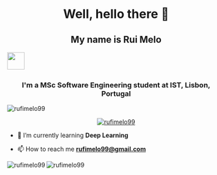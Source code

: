 <h1 align="center">Well, hello there 👋 </h1>
<h2 align="center">My name is Rui Melo</h2><a href="https://www.linkedin.com/in/rui--melo/"><img width='40px' src="https://encrypted-tbn0.gstatic.com/images?q=tbn%3AANd9GcSf_KBK_0_rRw9zkazLgksl6dNMasmTiN6SqA&usqp=CAU" /></a>&nbsp;&nbsp;&nbsp;
<h3 align="center">I'm a MSc Software Engineering student at IST, Lisbon, Portugal</h3>

<p align="left"> <img src="https://komarev.com/ghpvc/?username=rufimelo99&label=Profile%20views&color=0e75b6&style=flat" alt="rufimelo99" /> </p>

<p align="center"> <a href="https://github.com/ryo-ma/github-profile-trophy"><img src="https://github-profile-trophy.vercel.app/?username=rufimelo99" alt="rufimelo99" /></a> </p>

- 🌱 I’m currently learning **Deep Learning**

- 📫 How to reach me **rufimelo99@gmail.com**

<p><img align="left" src="https://github-readme-stats.vercel.app/api/top-langs?username=rufimelo99&show_icons=true&theme=dark&locale=en&layout=compact" alt="rufimelo99" /></p>

<p><img align="center" src="https://github-readme-streak-stats.herokuapp.com/?user=rufimelo99&theme=dark" alt="rufimelo99" /></p>

